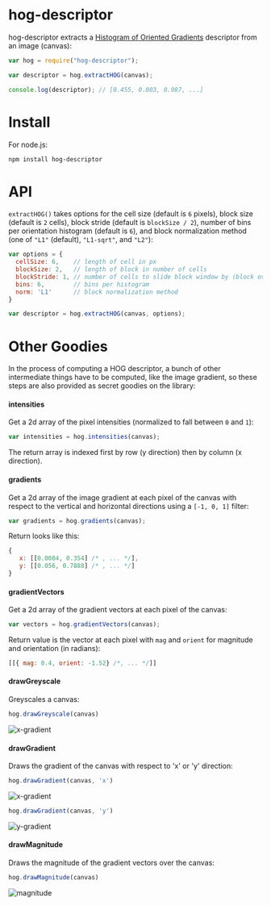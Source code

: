 # hog-descriptor
hog-descriptor extracts a [Histogram of Oriented Gradients](http://en.wikipedia.org/wiki/Histogram_of_oriented_gradients) descriptor from an image (canvas):

```javascript
var hog = require("hog-descriptor");

var descriptor = hog.extractHOG(canvas);

console.log(descriptor); // [0.455, 0.003, 0.987, ...]
```

# Install

For node.js:

```bash
npm install hog-descriptor
```

# API

`extractHOG()` takes options for the cell size (default is `6` pixels), block size (default is `2` cells), block stride (default is `blockSize / 2`), number of bins per orientation histogram (default is `6`), and block normalization method (one of `"L1"` (default), `"L1-sqrt"`, and `"L2"`):

```javascript
var options = {
  cellSize: 6,    // length of cell in px
  blockSize: 2,   // length of block in number of cells
  blockStride: 1, // number of cells to slide block window by (block overlap)
  bins: 6,        // bins per histogram
  norm: 'L1'      // block normalization method
}

var descriptor = hog.extractHOG(canvas, options);
```

# Other Goodies

In the process of computing a HOG descriptor, a bunch of other intermediate things have to be computed, like the image gradient, so these steps are also provided as secret goodies on the library:

#### intensities

Get a 2d array of the pixel intensities (normalized to fall between `0` and `1`):

```javascript
var intensities = hog.intensities(canvas);
```

The return array is indexed first by row (y direction) then by column (x direction).

#### gradients

Get a 2d array of the image gradient at each pixel of the canvas with respect to the vertical and horizontal directions using a `[-1, 0, 1]` filter:

```javascript
var gradients = hog.gradients(canvas);
```

Return looks like this:

```javascript
{
   x: [[0.0084, 0.354] /* , ... */],
   y: [[0.056, 0.7888] /* , ... */]
}
```

#### gradientVectors

Get a 2d array of the gradient vectors at each pixel of the canvas:

```javascript
var vectors = hog.gradientVectors(canvas);
```

Return value is the vector at each pixel with `mag` and `orient` for magnitude and orientation (in radians):

```javascript
[[{ mag: 0.4, orient: -1.52} /*, ... */]]
```

#### drawGreyscale

Greyscales a canvas:

```javascript
hog.drawGreyscale(canvas)
```
![x-gradient](https://raw.github.com/harthur/hog-descriptor/master/test/greyscale.jpg)

#### drawGradient

Draws the gradient of the canvas with respect to 'x' or 'y' direction:

```javascript
hog.drawGradient(canvas, 'x')
```

![x-gradient](https://raw.github.com/harthur/hog-descriptor/master/test/gradient-x.jpg)

```javascript
hog.drawGradient(canvas, 'y')
```

![y-gradient](https://raw.github.com/harthur/hog-descriptor/master/test/gradient-y.jpg)

#### drawMagnitude

Draws the magnitude of the gradient vectors over the canvas:

```javascript
hog.drawMagnitude(canvas)
```

![magnitude](https://raw.github.com/harthur/hog-descriptor/master/test/magnitude.jpg)
